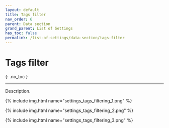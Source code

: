 ```yaml
---
layout: default
title: Tags filter
nav_order: 6
parent: Data section
grand_parent: List of Settings
has_toc: false
permalink: /list-of-settings/data-section/tags-filter
---
```


# Tags filter
{: .no_toc }

---

Description.

{% include img.html name="settings_tags_filtering_1.png" %}

{% include img.html name="settings_tags_filtering_2.png" %}

{% include img.html name="settings_tags_filtering_3.png" %}
